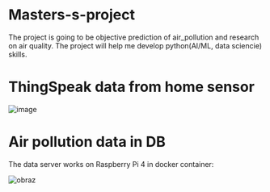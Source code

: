 # Masters-s-project

The project is going to be objective prediction of air_pollution and research on air quality.
The project will help me develop python(AI/ML, data sciencie) skills.

# ThingSpeak data from home sensor
![image](https://user-images.githubusercontent.com/81580465/153488666-71f800fe-e6f7-47b1-a6a0-83c46aafccc6.png)


# Air pollution data in DB

The data server works on Raspberry Pi 4 in docker container:

![obraz](https://user-images.githubusercontent.com/81580465/148745243-91dba709-d226-4bbf-bbb3-1abf27aa7783.png)

